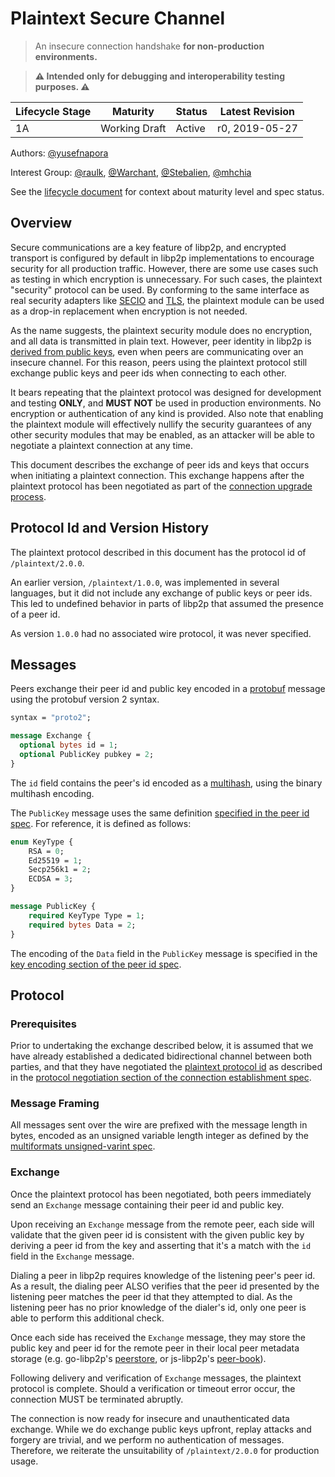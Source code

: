 # Plaintext Secure Channel

> An insecure connection handshake **for non-production environments.**

> **⚠️ Intended only for debugging and interoperability testing purposes. ⚠️**

| Lifecycle Stage | Maturity      | Status | Latest Revision |
|-----------------|---------------|--------|-----------------|
| 1A              | Working Draft | Active | r0, 2019-05-27  |


Authors: [@yusefnapora]

Interest Group: [@raulk], [@Warchant], [@Stebalien], [@mhchia]

[@yusefnapora]: https://github.com/yusefnapora
[@raulk]: https://github.com/raulk
[@Warchant]: https://github.com/Warchant
[@Stebalien]: https://github.com/Stebalien
[@mhchia]: https://github.com/mhchia

See the [lifecycle document][lifecycle-spec] for context about maturity level
and spec status.

[lifecycle-spec]: https://github.com/libp2p/specs/blob/master/00-framework-01-spec-lifecycle.md

## Overview

Secure communications are a key feature of libp2p, and encrypted transport is
configured by default in libp2p implementations to encourage security for all
production traffic. However, there are some use cases such as testing in which
encryption is unnecessary. For such cases, the plaintext "security" protocol can
be used. By conforming to the same interface as real security adapters like
[SECIO][secio-spec] and [TLS][tls-spec], the plaintext module can be used as a
drop-in replacement when encryption is not needed.

As the name suggests, the plaintext security module does no encryption, and all
data is transmitted in plain text. However, peer identity in libp2p is [derived
from public keys][peer-id-spec], even when peers are communicating over an
insecure channel. For this reason, peers using the plaintext protocol still
exchange public keys and peer ids when connecting to each other.

It bears repeating that the plaintext protocol was designed for development and
testing **ONLY**, and **MUST NOT** be used in production environments. No
encryption or authentication of any kind is provided. Also note that enabling
the plaintext module will effectively nullify the security guarantees of any
other security modules that may be enabled, as an attacker will be able to
negotiate a plaintext connection at any time.

This document describes the exchange of peer ids and keys that occurs when
initiating a plaintext connection. This exchange happens after the plaintext
protocol has been negotiated as part of the [connection upgrade
process][conn-spec-conn-upgrade].

## Protocol Id and Version History

The plaintext protocol described in this document has the protocol id of
`/plaintext/2.0.0`. 

An earlier version, `/plaintext/1.0.0`, was implemented in several languages,
but it did not include any exchange of public keys or peer ids. This led to
undefined behavior in parts of libp2p that assumed the presence of a peer id.

As version `1.0.0` had no associated wire protocol, it was never specified.

## Messages

Peers exchange their peer id and public key encoded in a
[protobuf][protobuf-spec] message using the protobuf version 2 syntax.

``` protobuf
syntax = "proto2";

message Exchange {
  optional bytes id = 1;
  optional PublicKey pubkey = 2;
}
```

The `id` field contains the peer's id encoded as a [multihash][multihash],
using the binary multihash encoding.

The `PublicKey` message uses the same definition [specified in the peer id
spec][peer-id-spec-pubkey-message]. For reference, it is defined as follows:

``` protobuf
enum KeyType {
	RSA = 0;
	Ed25519 = 1;
	Secp256k1 = 2;
	ECDSA = 3;
}

message PublicKey {
	required KeyType Type = 1;
	required bytes Data = 2;
}
```

The encoding of the `Data` field in the `PublicKey` message is specified in the
[key encoding section of the peer id spec][peer-id-spec-key-encoding].

## Protocol

### Prerequisites

Prior to undertaking the exchange described below, it is assumed that we have
already established a dedicated bidirectional channel between both parties, and
that they have negotiated the [plaintext protocol
id](#protocol-id-and-version-history) as described in the [protocol negotiation
section of the connection establishment spec][conn-spec-protocol-negotiation].

### Message Framing

All messages sent over the wire are prefixed with the message length in bytes,
encoded as an unsigned variable length integer as defined by the [multiformats
unsigned-varint spec][uvarint-spec].

### Exchange

Once the plaintext protocol has been negotiated, both peers immediately send an
`Exchange` message containing their peer id and public key.

Upon receiving an `Exchange` message from the remote peer, each side will
validate that the given peer id is consistent with the given public key by
deriving a peer id from the key and asserting that it's a match with the `id`
field in the `Exchange` message.

Dialing a peer in libp2p requires knowledge of the listening peer's peer id. As
a result, the dialing peer ALSO verifies that the peer id presented by the
listening peer matches the peer id that they attempted to dial. As the listening
peer has no prior knowledge of the dialer's id, only one peer is able to perform
this additional check.

Once each side has received the `Exchange` message, they may store the public
key and peer id for the remote peer in their local peer metadata storage (e.g.
go-libp2p's [peerstore][go-libp2p-peerstore], or js-libp2p's
[peer-book][js-peer-book]).

Following delivery and verification of `Exchange` messages, the plaintext
protocol is complete. Should a verification or timeout error occur, the
connection MUST be terminated abruptly.

The connection is now ready for insecure and unauthenticated data exchange.
While we do exchange public keys upfront, replay attacks and forgery are
trivial, and we perform no authentication of messages. Therefore, we reiterate
the unsuitability of `/plaintext/2.0.0` for production usage.

[protobuf-spec]: https://developers.google.com/protocol-buffers/docs/reference/proto2-spec
[secio-spec]: ../secio/README.md
[tls-spec]: ../tls/tls.md
[peer-id-spec]: ../peer-ids/peer-ids.md
[peer-id-spec-pubkey-message]: ../peer-ids/peer-ids.md#keys
[peer-id-spec-key-encoding]: ../peer-ids/peer-ids.md#how-keys-are-encoded-and-messages-signed
[uvarint-spec]: https://github.com/multiformats/unsigned-varint
[multihash]: https://github.com/multiformats/multihash
[conn-spec-conn-upgrade]: ../connections/README.md#connection-upgrade
[conn-spec-protocol-negotiation]: ../connections/README.md#protocol-negotiation
[go-libp2p-peerstore]: https://github.com/libp2p/go-libp2p-peerstore
[js-peer-book]: https://github.com/libp2p/js-peer-book
